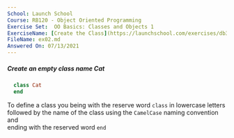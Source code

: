 ```yaml
---
School: Launch School  
Course: RB120 - Object Oriented Programming  
Exercise Set:  OO Basics: Classes and Objects 1  
ExerciseName: [Create the Class](https://launchschool.com/exercises/db363aba)  
FileName: ex02.md  
Answered On: 07/13/2021  
---
```


##### Create an empty class name Cat

```ruby
  class Cat
  end
```

To define a class you being with the reserve word `class` in lowercase letters  
followed by the name of the class using the `CamelCase` naming convention and  
ending with the reserved word `end`